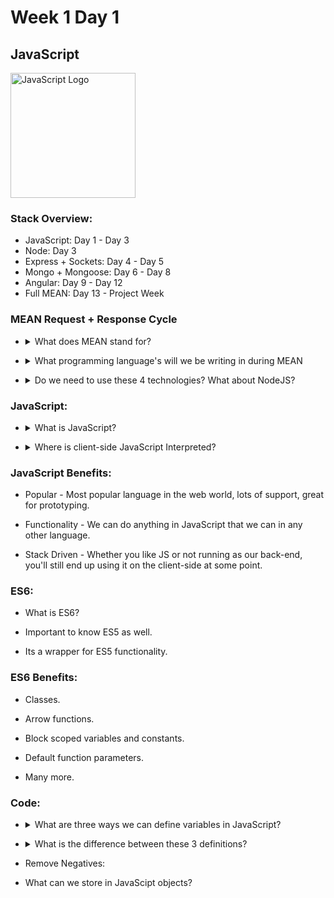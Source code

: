 # Week 1 Day 1

## JavaScript

<img src="https://cdn-images-1.medium.com/max/785/0*Co9Hk-VtMLfM08KH.png" alt="JavaScript Logo" width="200px">

### Stack Overview:

* JavaScript: Day 1 - Day 3
* Node: Day 3
* Express + Sockets: Day 4 - Day 5
* Mongo + Mongoose: Day 6 - Day 8
* Angular: Day 9 - Day 12
* Full MEAN: Day 13 - Project Week

### MEAN Request + Response Cycle

* <details>
	<summary>What does MEAN stand for?</summary>

	* MongoDB
	* Express
	* Angular
	* NodeJS
</details>

* <details>
	<summary>What programming language's will we be writing in during MEAN</summary>

	* JavaScript
	* Okay okay, HTML and CSS are valid too..
</details>

* <details>
	<summary>Do we need to use these 4 technologies? What about NodeJS?</summary>

	Not necessarily. The benefit of using NodeJS is its modularity. We can swap technologies in and out to suit or needs. What if we wanted to use MySQL as our main source of storing information because we needed relational-based data storage? Are we allowed to do that? You betcha. What about Angular? Why can't we use React as our front-end framework instead? You can! How about Node? Well then we should probably consider a different stack altogether if thats the case. Node is our JavaScript interpreter, without it, we wouldn't be able to compile our code or run our server!
</details>

### JavaScript:

* <details>
	<summary>What is JavaScript?</summary>

	JavaScript is primarily a client-side scripting language. This is not true anymore though! JavaScript normally runs in our web browser, used for manipulating the DOM, so we can programatically alter our HTML and CSS as well as the logic of our application. With NodeJS, we can now do all of this without even touching a web browser! NodeJS is a JavaScript interpreter that runs OUTSIDE of our browser as an actual application that interprets and compiles our JavaScript. Imagine all of the power JavaScript gives us, running right inside your terminal! Well, thats exactly what it will do for us. We will be using it to host and run our WebServer!

	JavaScript is event-driven. This means there is always some infinite while or for loop running in the background that is keeping things updated, so that when things change, it knows how to react to it! This is a key difference that makes JS extremely reliable. 

	For example, consider the older but still popular language PHP. Imagine we call up our old friend and tell him we are expecting a package to be delivered at some point today and he needs to sign for it. PHP says sure, no problem as he sits on your front porch waiting for it to arrive the entire day. Nothing else, just sitting on your porch. Staring... The package arrives and PHP signs for it.

	Thats fine and all but lets call our friend JavaScript instead, because we know he/she will be more productive with their time. We call JavaScript and tell them the same thing. JavaScript says sure, not a problem! JavaScript then goes on to do daily errands such as vacuuming, doing dishes, getting groceries and maybe also catches up on some sleep. The doorbell rings and JavaScript signs for your package. 

	JavaScript got a lot more done today than PHP didnt it? Thats the power of JavaScript and it's event loop. 
</details>

* <details>
	<summary>Where is client-side JavaScript Interpreted?</summary>

	Client-side JavaScript is the JavaScript that runs in our browser. So it runs on our computer! Its the same JavaScript you have been running all along, such as in Web Fundamentals when using jQuery. If its server-side JavaScript, someone else's server or computer is executing that code, most likely using Node as their back-end to host things like web pages,JSON data or whatever they decide really. 	
</details>

### JavaScript Benefits:

* Popular - Most popular language in the web world, lots of support, great for prototyping.

* Functionality - We can do anything in JavaScript that we can in any other language.

* Stack Driven - Whether you like JS or not running as our back-end, you'll still end up using it on the client-side at some point.

### ES6:

* What is ES6?

* Important to know ES5 as well.

* Its a wrapper for ES5 functionality.

### ES6 Benefits:

* Classes.

* Arrow functions.

* Block scoped variables and constants.

* Default function parameters.

* Many more.

### Code:

* <details>
	<summary>What are three ways we can define variables in JavaScript?</summary>

	* var:

	<code>
		var myVariable = 1337;
	</code>

	* let:

	<code>
		let myVariable = 1337;
	</code>

	* const:

	<code>
		const myVariable = 1337;
	</code>
</details>


* <details>
	<summary>What is the difference between these 3 definitions?</summary>

	var -  defines a variable just like you have seen all along. However, this defines the variable in global space, meaning that it exists everywhere in our application and even other JavaSCript files that need to access it.

	Ex:

	<code>
		console.log(myVar);

		if(123 == 123){
			var myVar = 456;
		}

		// We can access "myVar" before it even exists within this if statement, due to the way JavaScript hoists data.
	</code>

	let - defines a variable the same way as var, except that variable only exists within the block of code it was defined in such as a function, if/else block, try/catch or loop. This prevents our data from leaking all over our application, preventing global namespace pollution. We don't want our data or sensitive information to be available in every part of our application do we? Use let when you know that a variable shouldn't be accessable outside of the location its defined in.

	<code>
		console.log(myVar);

		if(123 == 123){
			let myVar = 456;
			// Using the variable within its scope:
			console.log(myVar);
		}

		// myVar doesn't exist outside of the if statement, so we get undefined.
		// if we want to use this variable, we must do so within the if statement.		
	</code>

	const - Also a variable definition, except once you set its value, it can never change. If we attempt to change its value, we will get an access violation telling us "Hey, you told us this shouldn't change, stop trying to change it!". Consts are useful when you know that some data shouldn't change, such as PI. PI never changes, so we might consider making it a constant value.

	<code>
		const PI = 3.14159;

		// Attempting to redefine a constant variable will throw an error at us. We told it to never change, but good luck trying!
		PI = 456;
	</code>
</details>

* Remove Negatives:

* What can we store in JavaScipt objects?

